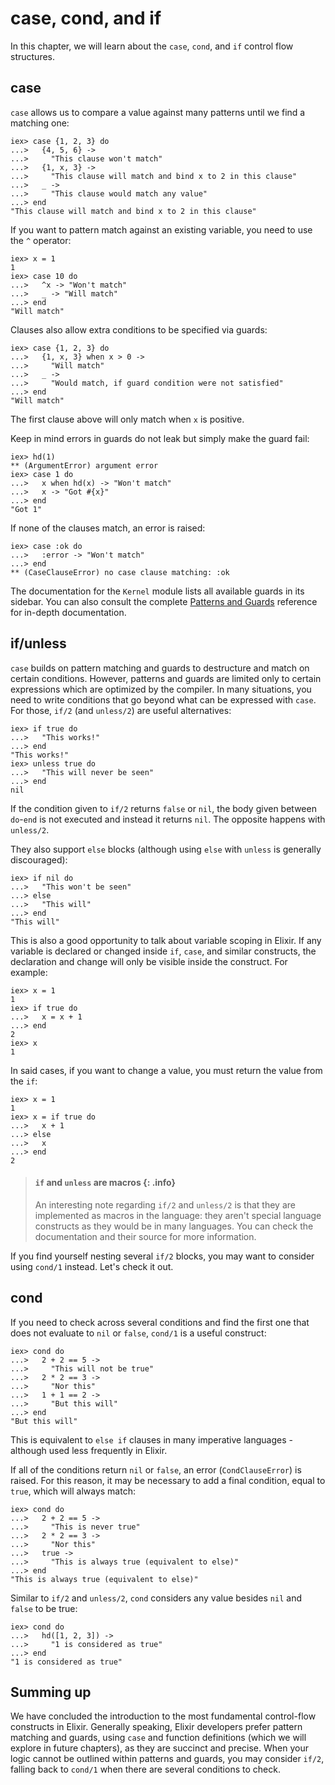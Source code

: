 # case, cond, and if

In this chapter, we will learn about the `case`, `cond`, and `if` control flow structures.

## case

`case` allows us to compare a value against many patterns until we find a matching one:

```live-elixir
iex> case {1, 2, 3} do
...>   {4, 5, 6} ->
...>     "This clause won't match"
...>   {1, x, 3} ->
...>     "This clause will match and bind x to 2 in this clause"
...>   _ ->
...>     "This clause would match any value"
...> end
"This clause will match and bind x to 2 in this clause"
```

If you want to pattern match against an existing variable, you need to use the `^` operator:

```live-elixir
iex> x = 1
1
iex> case 10 do
...>   ^x -> "Won't match"
...>   _ -> "Will match"
...> end
"Will match"
```

Clauses also allow extra conditions to be specified via guards:

```live-elixir
iex> case {1, 2, 3} do
...>   {1, x, 3} when x > 0 ->
...>     "Will match"
...>   _ ->
...>     "Would match, if guard condition were not satisfied"
...> end
"Will match"
```

The first clause above will only match when `x` is positive.

Keep in mind errors in guards do not leak but simply make the guard fail:

```live-elixir
iex> hd(1)
** (ArgumentError) argument error
iex> case 1 do
...>   x when hd(x) -> "Won't match"
...>   x -> "Got #{x}"
...> end
"Got 1"
```

If none of the clauses match, an error is raised:

```live-elixir
iex> case :ok do
...>   :error -> "Won't match"
...> end
** (CaseClauseError) no case clause matching: :ok
```

The documentation for the `Kernel` module lists all available guards in its sidebar. You can also consult the complete [Patterns and Guards](../references/patterns-and-guards.md#guards) reference for in-depth documentation.

## if/unless

`case` builds on pattern matching and guards to destructure and match on certain conditions. However, patterns and guards are limited only to certain expressions which are optimized by the compiler. In many situations, you need to write conditions that go beyond what can be expressed with `case`. For those, `if/2` (and `unless/2`) are useful alternatives:

```live-elixir
iex> if true do
...>   "This works!"
...> end
"This works!"
iex> unless true do
...>   "This will never be seen"
...> end
nil
```

If the condition given to `if/2` returns `false` or `nil`, the body given between `do`-`end` is not executed and instead it returns `nil`. The opposite happens with `unless/2`.

They also support `else` blocks (although using `else` with `unless` is generally discouraged):

```live-elixir
iex> if nil do
...>   "This won't be seen"
...> else
...>   "This will"
...> end
"This will"
```

This is also a good opportunity to talk about variable scoping in Elixir. If any variable is declared or changed inside `if`, `case`, and similar constructs, the declaration and change will only be visible inside the construct. For example:

```live-elixir
iex> x = 1
1
iex> if true do
...>   x = x + 1
...> end
2
iex> x
1
```

In said cases, if you want to change a value, you must return the value from the `if`:

```live-elixir
iex> x = 1
1
iex> x = if true do
...>   x + 1
...> else
...>   x
...> end
2
```

> #### `if` and `unless` are macros {: .info}
>
> An interesting note regarding `if/2` and `unless/2` is that they are implemented as macros in the language: they aren't special language constructs as they would be in many languages. You can check the documentation and their source for more information.

If you find yourself nesting several `if/2` blocks, you may want to consider using `cond/1` instead. Let's check it out.

## cond

If you need to check across several conditions and find the first one that does not evaluate to `nil` or `false`, `cond/1` is a useful construct:

```live-elixir
iex> cond do
...>   2 + 2 == 5 ->
...>     "This will not be true"
...>   2 * 2 == 3 ->
...>     "Nor this"
...>   1 + 1 == 2 ->
...>     "But this will"
...> end
"But this will"
```

This is equivalent to `else if` clauses in many imperative languages - although used less frequently in Elixir.

If all of the conditions return `nil` or `false`, an error (`CondClauseError`) is raised. For this reason, it may be necessary to add a final condition, equal to `true`, which will always match:

```live-elixir
iex> cond do
...>   2 + 2 == 5 ->
...>     "This is never true"
...>   2 * 2 == 3 ->
...>     "Nor this"
...>   true ->
...>     "This is always true (equivalent to else)"
...> end
"This is always true (equivalent to else)"
```

Similar to `if/2` and `unless/2`, `cond` considers any value besides `nil` and `false` to be true:

```live-elixir
iex> cond do
...>   hd([1, 2, 3]) ->
...>     "1 is considered as true"
...> end
"1 is considered as true"
```

## Summing up

We have concluded the introduction to the most fundamental control-flow constructs in Elixir. Generally speaking, Elixir developers prefer pattern matching and guards, using `case` and function definitions (which we will explore in future chapters), as they are succinct and precise. When your logic cannot be outlined within patterns and guards, you may consider `if/2`, falling back to `cond/1` when there are several conditions to check.
